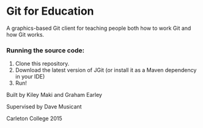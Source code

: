 # Git for Education
A graphics-based Git client for teaching people both how to work Git and how Git works.

### Running the source code:
1. Clone this repository.
2. Download the latest version of JGit (or install it as a Maven dependency in your IDE)
3. Run!


Built by Kiley Maki and Graham Earley

Supervised by Dave Musicant

Carleton College 2015
